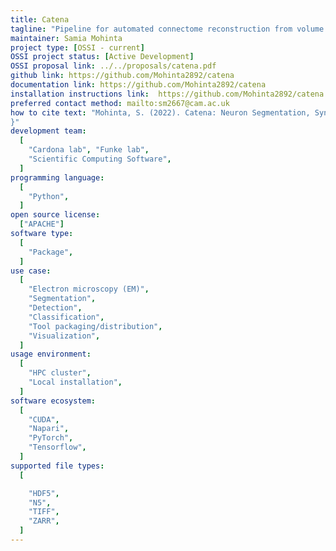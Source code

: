 ```yaml
---
title: Catena
tagline: "Pipeline for automated connectome reconstruction from volume Electron Microscopy."
maintainer: Samia Mohinta
project type: [OSSI - current]
OSSI project status: [Active Development]
OSSI proposal link: ../../proposals/catena.pdf
github link: https://github.com/Mohinta2892/catena
documentation link: https://github.com/Mohinta2892/catena
installation instructions link:  https://github.com/Mohinta2892/catena
preferred contact method: mailto:sm2667@cam.ac.uk
how to cite text: "Mohinta, S. (2022). Catena: Neuron Segmentation, Synapse Detection, Microtubule tracking and more... (Version 0.1) [Computer software]
}"
development team:
  [
    "Cardona lab", "Funke lab",
    "Scientific Computing Software",
  ]
programming language:
  [
    "Python",
  ]
open source license:
  ["APACHE"]
software type:
  [
    "Package",
  ]
use case:
  [
    "Electron microscopy (EM)",
    "Segmentation", 
    "Detection",
    "Classification",
    "Tool packaging/distribution",
    "Visualization",
  ]
usage environment:
  [
    "HPC cluster",
    "Local installation",
  ]
software ecosystem:
  [
    "CUDA",
    "Napari",
    "PyTorch",
    "Tensorflow",
  ]
supported file types:
  [

    "HDF5",
    "N5",
    "TIFF",
    "ZARR",
  ]
---
```

